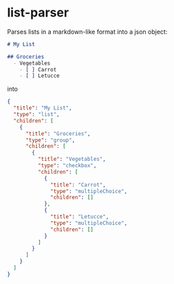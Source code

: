 # list-parser
 
Parses lists in a markdown-like format into a json object:

```markdown
# My List

## Groceries
  - Vegetables
    - [ ] Carrot
    - [ ] Letucce
```

into 

```json
{
  "title": "My List",
  "type": "list",
  "children": [
    {
      "title": "Groceries",
      "type": "group",
      "children": [
        {
          "title": "Vegetables",
          "type": "checkbox",
          "children": [
            {
              "title": "Carrot",
              "type": "multipleChoice",
              "children": []
            },
            {
              "title": "Letucce",
              "type": "multipleChoice",
              "children": []
            }
          ]
        }
      ]
    }
  ]
}

```